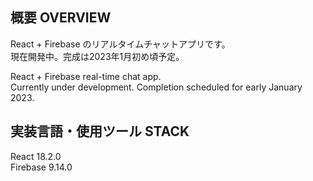 ## 概要 OVERVIEW

React + Firebase のリアルタイムチャットアプリです。  
現在開発中。完成は2023年1月初め頃予定。  

React + Firebase real-time chat app.  
Currently under development. Completion scheduled for early January 2023.  

## 実装言語・使用ツール STACK

React 18.2.0  
Firebase 9.14.0
